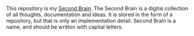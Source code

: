 This repository is my [Second Brain](https://www.buildingasecondbrain.com/).
The Second Brain is a digital collection of all thoughts, documentation and ideas.
It is stored in the form of a repository, but that is only an implementation detail.
Second Brain is a name, and should be written with capital letters.
